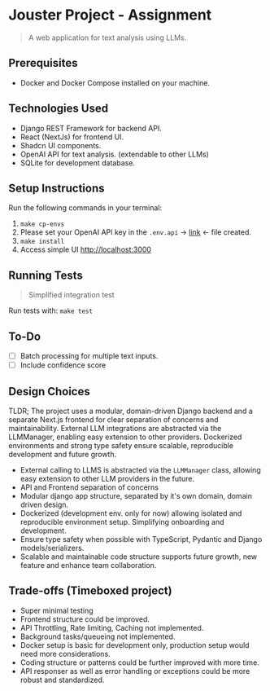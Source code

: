 # Jouster Project - Assignment
> A web application for text analysis using LLMs.

## Prerequisites
- Docker and Docker Compose installed on your machine.

## Technologies Used
- Django REST Framework for backend API.
- React (NextJs) for frontend UI.
- Shadcn UI components.
- OpenAI API for text analysis. (extendable to other LLMs)
- SQLite for development database.

## Setup Instructions
Run the following commands in your terminal:
1. `make cp-envs`
1. Please set your OpenAI API key in the `.env.api` -> [link](./envs/.env.api) <- file created.
1. `make install`
1. Access simple UI [http://localhost:3000](http://localhost:3000)

## Running Tests
> Simplified integration test

Run tests with: `make test`

## To-Do
- [ ] Batch processing for multiple text inputs.
- [ ] Include confidence score

## Design Choices
TLDR; The project uses a modular, domain-driven Django backend and a separate Next.js frontend for clear separation of concerns and maintainability. External LLM integrations are abstracted via the LLMManager, enabling easy extension to other providers. Dockerized environments and strong type safety ensure scalable, reproducible development and future growth.


- External calling to LLMS is abstracted via the `LLMManager` class, allowing easy extension to other LLM providers in the future.
- API and Frontend separation of concerns
- Modular django app structure, separated by it's own domain, domain driven design.
- Dockerized (development env. only for now) allowing isolated and reproducible environment setup. Simplifying onboarding and development.
- Ensure type safety when possible with TypeScript, Pydantic and Django models/serializers.
- Scalable and maintainable code structure supports future growth, new feature and enhance team collaboration.

## Trade-offs (Timeboxed project)
- Super minimal testing
- Frontend structure could be improved.
- API Throttling, Rate limiting, Caching not implemented.
- Background tasks/queueing not implemented.
- Docker setup is basic for development only, production setup would need more considerations.
- Coding structure or patterns could be further improved with more time.
- API responser as well as error handling or exceptions could be more robust and standardized.

